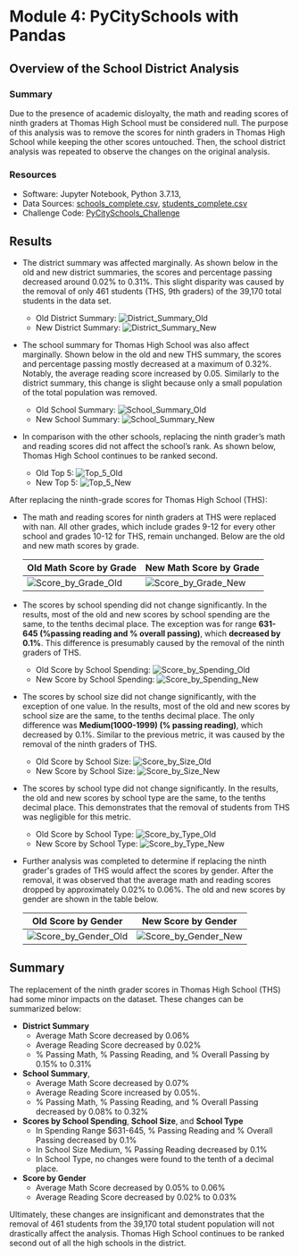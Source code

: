 # Module 4: PyCitySchools with Pandas

## Overview of the School District Analysis

### Summary
Due to the presence of academic disloyalty, the math and reading scores of ninth graders at Thomas High School must be considered null. The purpose of this analysis was to remove the scores for ninth graders in Thomas High School while keeping the other scores untouched. Then, the school district analysis was repeated to observe the changes on the original analysis.  

### Resources
* Software: Jupyter Notebook, Python 3.7.13,
* Data Sources: [schools_complete.csv](https://github.com/daniel-sh-au/UofT_DataBC_Module04_school-district-analysis/blob/main/Resources/schools_complete.csv), [students_complete.csv](https://github.com/daniel-sh-au/UofT_DataBC_Module04_school-district-analysis/blob/main/Resources/students_complete.csv)
* Challenge Code: [PyCitySchools_Challenge](https://github.com/daniel-sh-au/UofT_DataBC_Module04_school-district-analysis/blob/main/PyCitySchools_Challenge.ipynb)

## Results
* The district summary was affected marginally. As shown below in the old and new district summaries, the scores and percentage passing decreased around 0.02% to 0.31%. This slight disparity was caused by the removal of only 461 students (THS, 9th graders) of the 39,170 total students in the data set. 
  * Old District Summary: ![District_Summary_Old](https://github.com/daniel-sh-au/UofT_DataBC_Module04_school-district-analysis/blob/main/Resources/results_district_sum_old.PNG)
  * New District Summary: ![District_Summary_New](https://github.com/daniel-sh-au/UofT_DataBC_Module04_school-district-analysis/blob/main/Resources/results_district_sum_new.PNG)

* The school summary for Thomas High School was also affect marginally. Shown below in the old and new THS summary, the scores and percentage passing mostly decreased at a maximum of 0.32%. Notably, the average reading score increased by 0.05. Similarly to the district summary, this change is slight because only a small population of the total population was removed. 
  * Old School Summary: ![School_Summary_Old](https://github.com/daniel-sh-au/UofT_DataBC_Module04_school-district-analysis/blob/main/Resources/results_school_sum_old.PNG)
  * New School Summary: ![School_Summary_New](https://github.com/daniel-sh-au/UofT_DataBC_Module04_school-district-analysis/blob/main/Resources/results_school_sum_new.PNG)

* In comparison with the other schools, replacing the ninth grader’s math and reading scores did not affect the school’s rank. As shown below, Thomas High School continues to be ranked second. 
  * Old Top 5: ![Top_5_Old](https://github.com/daniel-sh-au/UofT_DataBC_Module04_school-district-analysis/blob/main/Resources/results_top5_old.PNG)
  * New Top 5: ![Top_5_New](https://github.com/daniel-sh-au/UofT_DataBC_Module04_school-district-analysis/blob/main/Resources/results_top5_new.PNG)

After replacing the ninth-grade scores for Thomas High School (THS):
* The math and reading scores for ninth graders at THS were replaced with nan. All other grades, which include grades 9-12 for every other school and grades 10-12 for THS, remain unchanged. Below are the old and new math scores by grade. 

  | Old Math Score by Grade | New Math Score by Grade |
  | ----------------------- | ----------------------- |
  | ![Score_by_Grade_Old](https://github.com/daniel-sh-au/UofT_DataBC_Module04_school-district-analysis/blob/main/Resources/results_score_by_grade_old.PNG)| ![Score_by_Grade_New](https://github.com/daniel-sh-au/UofT_DataBC_Module04_school-district-analysis/blob/main/Resources/results_score_by_grade_new.PNG) |

* The scores by school spending did not change significantly. In the results, most of the old and new scores by school spending are the same, to the tenths decimal place. The exception was for range **631-645 (%passing reading and % overall passing)**, which **decreased by 0.1%**. This difference is presumably caused by the removal of the ninth graders of THS. 
  * Old Score by School Spending: ![Score_by_Spending_Old](https://github.com/daniel-sh-au/UofT_DataBC_Module04_school-district-analysis/blob/main/Resources/results_score_by_spending_old.PNG)
  * New Score by School Spending: ![Score_by_Spending_New](https://github.com/daniel-sh-au/UofT_DataBC_Module04_school-district-analysis/blob/main/Resources/results_score_by_spending_new.PNG)

* The scores by school size did not change significantly, with the exception of one value. In the results, most of the old and new scores by school size are the same, to the tenths decimal place. The only difference was **Medium(1000-1999) (% passing reading)**, which decreased by 0.1%. Similar to the previous metric, it was caused by the removal of the ninth graders of THS. 
  * Old Score by School Size: ![Score_by_Size_Old](https://github.com/daniel-sh-au/UofT_DataBC_Module04_school-district-analysis/blob/main/Resources/results_score_by_size_old.PNG)
  * New Score by School Size: ![Score_by_Size_New](https://github.com/daniel-sh-au/UofT_DataBC_Module04_school-district-analysis/blob/main/Resources/results_score_by_size_new.PNG)

* The scores by school type did not change significantly. In the results, the old and new scores by school type are the same, to the tenths decimal place. This demonstrates that the removal of students from THS was negligible for this metric. 
  * Old Score by School Type: ![Score_by_Type_Old](https://github.com/daniel-sh-au/UofT_DataBC_Module04_school-district-analysis/blob/main/Resources/results_score_by_type_old.PNG)
  * New Score by School Type: ![Score_by_Type_New](https://github.com/daniel-sh-au/UofT_DataBC_Module04_school-district-analysis/blob/main/Resources/results_score_by_type_new.PNG)

* Further analysis was completed to determine if replacing the ninth grader's grades of THS would affect the scores by gender. After the removal, it was observed that the average math and reading scores dropped by approximately 0.02% to 0.06%. The old and new scores by gender are shown in the table below. 

    | Old Score by Gender | New Score by Gender |
    | ------------------- | ------------------- |
    | ![Score_by_Gender_Old](https://github.com/daniel-sh-au/UofT_DataBC_Module04_school-district-analysis/blob/main/Resources/results_score_by_gender_old.PNG) | ![Score_by_Gender_New](https://github.com/daniel-sh-au/UofT_DataBC_Module04_school-district-analysis/blob/main/Resources/results_score_by_gender_new.PNG)

## Summary
The replacement of the ninth grader scores in Thomas High School (THS) had some minor impacts on the dataset. These changes can be summarized below: 
* **District Summary**
  * Average Math Score decreased by 0.06% 
  * Average Reading Score decreased by 0.02% 
  * % Passing Math, % Passing Reading, and % Overall Passing by 0.15% to 0.31%
* **School Summary**,
  * Average Math Score decreased by 0.07%
  * Average Reading Score increased by 0.05%.
  * % Passing Math, % Passing Reading, and % Overall Passing decreased by 0.08% to 0.32%
* **Scores by School Spending**, **School Size**, and **School Type**
  * In Spending Range $631-645, % Passing Reading and % Overall Passing decreased by 0.1%
  * In School Size Medium, % Passing Reading decreased by 0.1%
  * In School Type, no changes were found to the tenth of a decimal place. 
* **Score by Gender**
  * Average Math Score decreased by 0.05% to 0.06%
  * Average Reading Score decreased by 0.02% to 0.03%

Ultimately, these changes are insignificant and demonstrates that the removal of 461 students from the 39,170 total student population will not drastically affect the analysis. Thomas High School continues to be ranked second out of all the high schools in the district. 
